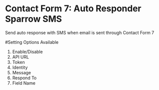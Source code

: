 # Contact Form 7: Auto Responder Sparrow SMS
Send auto response with SMS when email is sent through Contact Form 7

#Setting Options Available
1. Enable/Disable
2. API URL
3. Token
4. Identity
5. Message
6. Respond To
7. Field Name